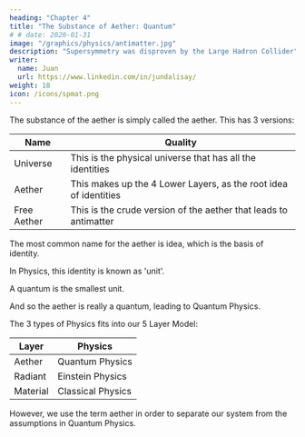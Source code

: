 ```yaml
---
heading: "Chapter 4"
title: "The Substance of Aether: Quantum"
# # date: 2020-01-31
image: "/graphics/physics/antimatter.jpg"
description: "Supersymmetry was disproven by the Large Hadron Collider"
writer:
  name: Juan
  url: https://www.linkedin.com/in/jundalisay/
weight: 18
icon: /icons/spmat.png
---
```



The substance of the aether is simply called the aether. This has 3 versions:


Name | Quality
--- | ---
Universe | This is the physical universe that has all the identities
Aether | This makes up the 4 Lower Layers, as the root idea of identities
Free Aether | This is the crude version of the aether that leads to antimatter


The most common name for the aether is idea, which is the basis of identity. 

In Physics, this identity is known as 'unit'. 

A quantum is the smallest unit. 

And so the aether is really a quantum, leading to Quantum Physics. 

The 3 types of Physics fits into our 5 Layer Model:

Layer | Physics
--- | ---
Aether | Quantum Physics 
Radiant | Einstein Physics
Material | Classical Physics

However, we use the term aether in order to separate our system from the assumptions in Quantum Physics. 

 